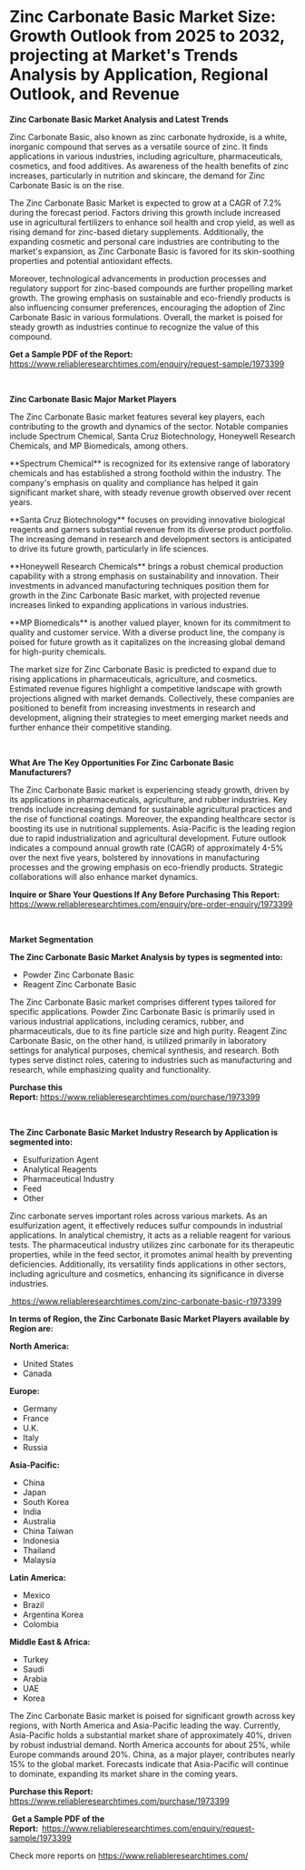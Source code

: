 <p><h1>Zinc Carbonate Basic Market Size: Growth Outlook from 2025 to 2032, projecting at Market's Trends Analysis by Application, Regional Outlook, and Revenue</h1></p><p><strong>Zinc Carbonate Basic Market Analysis and Latest Trends</strong></p>
<p><p>Zinc Carbonate Basic, also known as zinc carbonate hydroxide, is a white, inorganic compound that serves as a versatile source of zinc. It finds applications in various industries, including agriculture, pharmaceuticals, cosmetics, and food additives. As awareness of the health benefits of zinc increases, particularly in nutrition and skincare, the demand for Zinc Carbonate Basic is on the rise.</p><p>The Zinc Carbonate Basic Market is expected to grow at a CAGR of 7.2% during the forecast period. Factors driving this growth include increased use in agricultural fertilizers to enhance soil health and crop yield, as well as rising demand for zinc-based dietary supplements. Additionally, the expanding cosmetic and personal care industries are contributing to the market's expansion, as Zinc Carbonate Basic is favored for its skin-soothing properties and potential antioxidant effects.</p><p>Moreover, technological advancements in production processes and regulatory support for zinc-based compounds are further propelling market growth. The growing emphasis on sustainable and eco-friendly products is also influencing consumer preferences, encouraging the adoption of Zinc Carbonate Basic in various formulations. Overall, the market is poised for steady growth as industries continue to recognize the value of this compound.</p></p>
<p><strong>Get a Sample PDF of the Report:&nbsp;</strong> <a href="https://www.reliableresearchtimes.com/enquiry/request-sample/1973399?utm_campaign=2771&utm_medium=2&utm_source=Github&utm_content=ia&utm_term=02042025&utm_id=zinc-carbonate-basic">https://www.reliableresearchtimes.com/enquiry/request-sample/1973399</a></p>
<p>&nbsp;</p>
<p><strong>Zinc Carbonate Basic Major Market Players</strong></p>
<p><p>The Zinc Carbonate Basic market features several key players, each contributing to the growth and dynamics of the sector. Notable companies include Spectrum Chemical, Santa Cruz Biotechnology, Honeywell Research Chemicals, and MP Biomedicals, among others.</p><p>**Spectrum Chemical** is recognized for its extensive range of laboratory chemicals and has established a strong foothold within the industry. The company's emphasis on quality and compliance has helped it gain significant market share, with steady revenue growth observed over recent years.</p><p>**Santa Cruz Biotechnology** focuses on providing innovative biological reagents and garners substantial revenue from its diverse product portfolio. The increasing demand in research and development sectors is anticipated to drive its future growth, particularly in life sciences.</p><p>**Honeywell Research Chemicals** brings a robust chemical production capability with a strong emphasis on sustainability and innovation. Their investments in advanced manufacturing techniques position them for growth in the Zinc Carbonate Basic market, with projected revenue increases linked to expanding applications in various industries.</p><p>**MP Biomedicals** is another valued player, known for its commitment to quality and customer service. With a diverse product line, the company is poised for future growth as it capitalizes on the increasing global demand for high-purity chemicals.</p><p>The market size for Zinc Carbonate Basic is predicted to expand due to rising applications in pharmaceuticals, agriculture, and cosmetics. Estimated revenue figures highlight a competitive landscape with growth projections aligned with market demands. Collectively, these companies are positioned to benefit from increasing investments in research and development, aligning their strategies to meet emerging market needs and further enhance their competitive standing.</p></p>
<p>&nbsp;</p>
<p><strong>What Are The Key Opportunities For Zinc Carbonate Basic Manufacturers?</strong></p>
<p><p>The Zinc Carbonate Basic market is experiencing steady growth, driven by its applications in pharmaceuticals, agriculture, and rubber industries. Key trends include increasing demand for sustainable agricultural practices and the rise of functional coatings. Moreover, the expanding healthcare sector is boosting its use in nutritional supplements. Asia-Pacific is the leading region due to rapid industrialization and agricultural development. Future outlook indicates a compound annual growth rate (CAGR) of approximately 4-5% over the next five years, bolstered by innovations in manufacturing processes and the growing emphasis on eco-friendly products. Strategic collaborations will also enhance market dynamics.</p></p>
<p><strong>Inquire or Share Your Questions If Any Before Purchasing This Report:</strong> <a href="https://www.reliableresearchtimes.com/enquiry/pre-order-enquiry/1973399?utm_campaign=2771&utm_medium=2&utm_source=Github&utm_content=ia&utm_term=02042025&utm_id=zinc-carbonate-basic">https://www.reliableresearchtimes.com/enquiry/pre-order-enquiry/1973399</a></p>
<p>&nbsp;</p>
<p><strong>Market Segmentation</strong></p>
<p><strong>The Zinc Carbonate Basic Market Analysis by types is segmented into:</strong></p>
<p><ul><li>Powder Zinc Carbonate Basic</li><li>Reagent Zinc Carbonate Basic</li></ul></p>
<p><p>The Zinc Carbonate Basic market comprises different types tailored for specific applications. Powder Zinc Carbonate Basic is primarily used in various industrial applications, including ceramics, rubber, and pharmaceuticals, due to its fine particle size and high purity. Reagent Zinc Carbonate Basic, on the other hand, is utilized primarily in laboratory settings for analytical purposes, chemical synthesis, and research. Both types serve distinct roles, catering to industries such as manufacturing and research, while emphasizing quality and functionality.</p></p>
<p><strong>Purchase this Report:&nbsp;</strong><a href="https://www.reliableresearchtimes.com/purchase/1973399?utm_campaign=2771&utm_medium=2&utm_source=Github&utm_content=ia&utm_term=02042025&utm_id=zinc-carbonate-basic">https://www.reliableresearchtimes.com/purchase/1973399</a></p>
<p>&nbsp;</p>
<p><strong>The Zinc Carbonate Basic Market Industry Research by Application is segmented into:</strong></p>
<p><ul><li>Esulfurization Agent</li><li>Analytical Reagents</li><li>Pharmaceutical Industry</li><li>Feed</li><li>Other</li></ul></p>
<p><p>Zinc carbonate serves important roles across various markets. As an esulfurization agent, it effectively reduces sulfur compounds in industrial applications. In analytical chemistry, it acts as a reliable reagent for various tests. The pharmaceutical industry utilizes zinc carbonate for its therapeutic properties, while in the feed sector, it promotes animal health by preventing deficiencies. Additionally, its versatility finds applications in other sectors, including agriculture and cosmetics, enhancing its significance in diverse industries.</p></p>
<p><a href="https://www.reliableresearchtimes.com/zinc-carbonate-basic-r1973399?utm_campaign=2771&utm_medium=2&utm_source=Github&utm_content=ia&utm_term=02042025&utm_id=zinc-carbonate-basic">&nbsp;https://www.reliableresearchtimes.com/zinc-carbonate-basic-r1973399</a></p>
<p><strong>In terms of Region, the Zinc Carbonate Basic Market Players available by Region are:</strong></p>
<p>
    <p> <strong> North America: </strong>
        <ul>
            <li>United States</li>
            <li>Canada</li>
        </ul>
        </p> 
    <p> <strong> Europe: </strong>
        <ul>
            <li>Germany</li>
            <li>France</li>
            <li>U.K.</li>
            <li>Italy</li>
            <li>Russia</li>
        </ul>
        </p> 
    <p> <strong> Asia-Pacific: </strong>
        <ul>
            <li>China</li>
            <li>Japan</li>
            <li>South Korea</li>
            <li>India</li>
            <li>Australia</li>
            <li>China Taiwan</li>
            <li>Indonesia</li>
            <li>Thailand</li>
            <li>Malaysia</li>
        </ul>
        </p> 
    <p> <strong> Latin America: </strong>
        <ul>
            <li>Mexico</li>
            <li>Brazil</li>
            <li>Argentina Korea</li>
            <li>Colombia</li>
        </ul>
        </p> 
    <p> <strong> Middle East & Africa: </strong>
        <ul>
            <li>Turkey</li>
            <li>Saudi</li>
            <li>Arabia</li>
            <li>UAE</li>
            <li>Korea</li>
        </ul>
    </p>
    </p>
<p><p>The Zinc Carbonate Basic market is poised for significant growth across key regions, with North America and Asia-Pacific leading the way. Currently, Asia-Pacific holds a substantial market share of approximately 40%, driven by robust industrial demand. North America accounts for about 25%, while Europe commands around 20%. China, as a major player, contributes nearly 15% to the global market. Forecasts indicate that Asia-Pacific will continue to dominate, expanding its market share in the coming years.</p></p>
<p><strong>Purchase this Report: </strong><a href="https://www.reliableresearchtimes.com/purchase/1973399?utm_campaign=2771&utm_medium=2&utm_source=Github&utm_content=ia&utm_term=02042025&utm_id=zinc-carbonate-basic">https://www.reliableresearchtimes.com/purchase/1973399</a></p>
<p>&nbsp;<strong>Get a Sample PDF of the Report:&nbsp;&nbsp;</strong><a href="https://www.reliableresearchtimes.com/enquiry/request-sample/1973399?utm_campaign=2771&utm_medium=2&utm_source=Github&utm_content=ia&utm_term=02042025&utm_id=zinc-carbonate-basic">https://www.reliableresearchtimes.com/enquiry/request-sample/1973399</a></p>
<p><strong></strong></p>
<p>Check more reports on <a href="https://www.reliableresearchtimes.com/?utm_campaign=2771&utm_medium=2&utm_source=Github&utm_content=ia&utm_term=02042025&utm_id=zinc-carbonate-basic">https://www.reliableresearchtimes.com/</a></p>